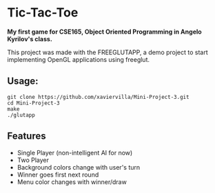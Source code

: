 # Tic-Tac-Toe
**My first game for CSE165, Object Oriented Programming in Angelo Kyrilov's class.**

This project was made with the FREEGLUTAPP, a demo project to start implementing OpenGL applications
using freeglut.

## Usage: 
```
git clone https://github.com/xaviervilla/Mini-Project-3.git
cd Mini-Project-3
make
./glutapp
````

## Features
- Single Player (non-intelligent AI for now)
- Two Player
- Background colors change with user's turn
- Winner goes first next round
- Menu color changes with winner/draw

